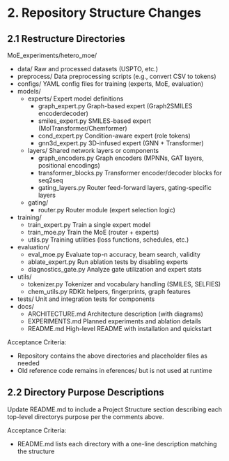 ﻿# 2. Repository Structure Changes

## 2.1 Restructure Directories

MoE_experiments/hetero_moe/
- data/  Raw and processed datasets (USPTO, etc.)
- preprocess/  Data preprocessing scripts (e.g., convert CSV to tokens)
- configs/  YAML config files for training (experts, MoE, evaluation)
- models/
  - experts/  Expert model definitions
    - graph_expert.py  Graph-based expert (Graph2SMILES encoderdecoder)
    - smiles_expert.py  SMILES-based expert (MolTransformer/Chemformer)
    - cond_expert.py  Condition-aware expert (role tokens)
    - gnn3d_expert.py  3D-infused expert (GNN + Transformer)
  - layers/  Shared network layers or components
    - graph_encoders.py  Graph encoders (MPNNs, GAT layers, positional encodings)
    - transformer_blocks.py  Transformer encoder/decoder blocks for seq2seq
    - gating_layers.py  Router feed-forward layers, gating-specific layers
  - gating/
    - router.py  Router module (expert selection logic)
- training/
  - train_expert.py  Train a single expert model
  - train_moe.py  Train the MoE (router + experts)
  - utils.py  Training utilities (loss functions, schedules, etc.)
- evaluation/
  - eval_moe.py  Evaluate top-n accuracy, beam search, validity
  - ablate_expert.py  Run ablation tests by disabling experts
  - diagnostics_gate.py  Analyze gate utilization and expert stats
- utils/
  - tokenizer.py  Tokenizer and vocabulary handling (SMILES, SELFIES)
  - chem_utils.py  RDKit helpers, fingerprints, graph features
- tests/  Unit and integration tests for components
- docs/
  - ARCHITECTURE.md  Architecture description (with diagrams)
  - EXPERIMENTS.md  Planned experiments and ablation details
  - README.md  High-level README with installation and quickstart

Acceptance Criteria:
- Repository contains the above directories and placeholder files as needed
- Old reference code remains in 
eferences/ but is not used at runtime

## 2.2 Directory Purpose Descriptions

Update README.md to include a Project Structure section describing each top-level directorys purpose per the comments above.

Acceptance Criteria:
- README.md lists each directory with a one-line description matching the structure


